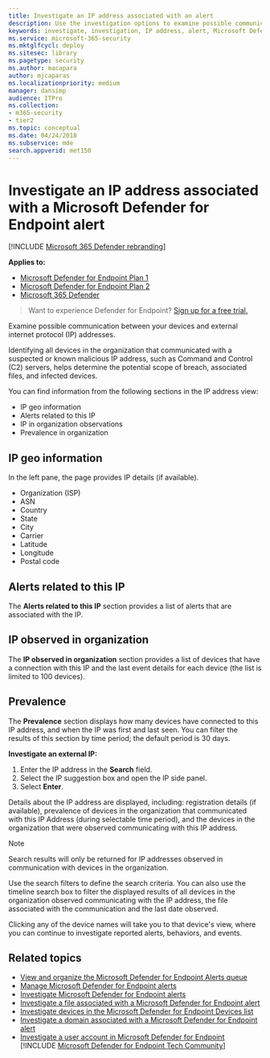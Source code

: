 ```yaml
---
title: Investigate an IP address associated with an alert
description: Use the investigation options to examine possible communication between devices and external IP addresses.
keywords: investigate, investigation, IP address, alert, Microsoft Defender for Endpoint, external IP
ms.service: microsoft-365-security
ms.mktglfcycl: deploy
ms.sitesec: library
ms.pagetype: security
ms.author: macapara
author: mjcaparas
ms.localizationpriority: medium
manager: dansimp
audience: ITPro
ms.collection: 
- m365-security
- tier2
ms.topic: conceptual
ms.date: 04/24/2018
ms.subservice: mde
search.appverid: met150
---
```


# Investigate an IP address associated with a Microsoft Defender for Endpoint alert

[!INCLUDE [Microsoft 365 Defender rebranding](../../includes/microsoft-defender.md)]


**Applies to:**
- [Microsoft Defender for Endpoint Plan 1](https://go.microsoft.com/fwlink/p/?linkid=2154037)
- [Microsoft Defender for Endpoint Plan 2](https://go.microsoft.com/fwlink/p/?linkid=2154037)
- [Microsoft 365 Defender](https://go.microsoft.com/fwlink/?linkid=2118804)


> Want to experience Defender for Endpoint? [Sign up for a free trial.](https://signup.microsoft.com/create-account/signup?products=7f379fee-c4f9-4278-b0a1-e4c8c2fcdf7e&ru=https://aka.ms/MDEp2OpenTrial?ocid=docs-wdatp-investigateip-abovefoldlink)

Examine possible communication between your devices and external internet protocol (IP) addresses.

Identifying all devices in the organization that communicated with a suspected or known malicious IP address, such as Command and Control (C2) servers, helps determine the potential scope of breach, associated files, and infected devices.

You can find information from the following sections in the IP address view:

- IP geo information
- Alerts related to this IP
- IP in organization observations
- Prevalence in organization

## IP geo information

In the left pane, the page provides IP details (if available). 
- Organization (ISP)
- ASN
- Country
- State
- City
- Carrier
- Latitude
- Longitude
- Postal code

## Alerts related to this IP

The **Alerts related to this IP** section provides a list of alerts that are associated with the IP.

## IP observed in organization

The **IP observed in organization** section provides a list of devices that have a connection with this IP and the last event details for each device (the list is limited to 100 devices).

## Prevalence

The **Prevalence** section displays how many devices have connected to this IP address, and when the IP was first and last seen. You can filter the results of this section by time period; the default period is 30 days.

**Investigate an external IP:**

1. Enter the IP address in the **Search** field.
2. Select the IP suggestion box and open the IP side panel.
3. Select **Enter**.

Details about the IP address are displayed, including: registration details (if available), prevalence of devices in the organization that communicated with this IP Address (during selectable time period), and the devices in the organization that were observed communicating with this IP address.

> [!NOTE]
> Search results will only be returned for IP addresses observed in communication with devices in the organization.

Use the search filters to define the search criteria. You can also use the timeline search box to filter the displayed results of all devices in the organization observed communicating with the IP address, the file associated with the communication and the last date observed.

Clicking any of the device names will take you to that device's view, where you can continue to investigate reported alerts, behaviors, and events.

## Related topics

- [View and organize the Microsoft Defender for Endpoint Alerts queue](alerts-queue.md)
- [Manage Microsoft Defender for Endpoint alerts](manage-alerts.md)
- [Investigate Microsoft Defender for Endpoint alerts](investigate-alerts.md)
- [Investigate a file associated with a Microsoft Defender for Endpoint alert](investigate-files.md)
- [Investigate devices in the Microsoft Defender for Endpoint Devices list](investigate-machines.md)
- [Investigate a domain associated with a Microsoft Defender for Endpoint alert](investigate-domain.md)
- [Investigate a user account in Microsoft Defender for Endpoint](investigate-user.md)
[!INCLUDE [Microsoft Defender for Endpoint Tech Community](../../includes/defender-mde-techcommunity.md)]

